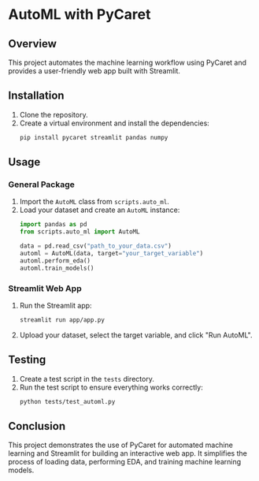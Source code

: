 # AutoML with PyCaret

## Overview
This project automates the machine learning workflow using PyCaret and provides a user-friendly web app built with Streamlit.

## Installation
1. Clone the repository.
2. Create a virtual environment and install the dependencies:
    ```bash
    pip install pycaret streamlit pandas numpy
    ```

## Usage
### General Package
1. Import the `AutoML` class from `scripts.auto_ml`.
2. Load your dataset and create an `AutoML` instance:
    ```python
    import pandas as pd
    from scripts.auto_ml import AutoML

    data = pd.read_csv("path_to_your_data.csv")
    automl = AutoML(data, target="your_target_variable")
    automl.perform_eda()
    automl.train_models()
    ```

### Streamlit Web App
1. Run the Streamlit app:
    ```bash
    streamlit run app/app.py
    ```
2. Upload your dataset, select the target variable, and click "Run AutoML".

## Testing
1. Create a test script in the `tests` directory.
2. Run the test script to ensure everything works correctly:
    ```bash
    python tests/test_automl.py
    ```

## Conclusion
This project demonstrates the use of PyCaret for automated machine learning and Streamlit for building an interactive web app. It simplifies the process of loading data, performing EDA, and training machine learning models.

